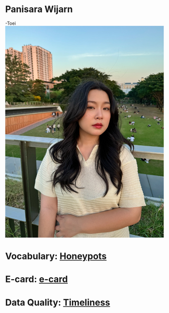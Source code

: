 # Panisara Wijarn
-Toei
![profile](img/IMG_6065.jpeg)

# Vocabulary: [Honeypots](honeypots.md)
# E-card: [e-card](e-card.md)
# Data Quality: [Timeliness](Timeliness.md)
